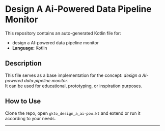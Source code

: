 # Design A Ai-Powered Data Pipeline Monitor

This repository contains an auto-generated Kotlin file for:

- design a AI-powered data pipeline monitor
- **Language**: Kotlin

## Description

This file serves as a base implementation for the concept: *design a AI-powered data pipeline monitor*.  
It can be used for educational, prototyping, or inspiration purposes.

## How to Use

Clone the repo, open `gkto_design_a_ai-pow.kt` and extend or run it according to your needs.

---


